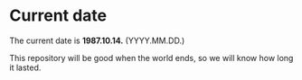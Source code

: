 # Current date

The current date is **1987.10.14.** (YYYY.MM.DD.)

This repository will be good when the world ends, so we will know how long it lasted.